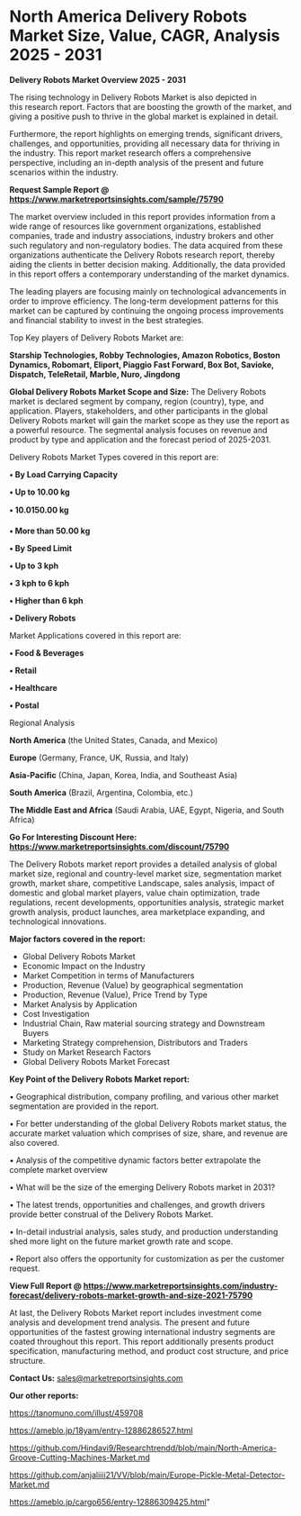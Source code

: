 # North America Delivery Robots Market Size, Value, CAGR, Analysis 2025 - 2031

<Strong> Delivery Robots Market Overview 2025 - 2031</strong>

The rising technology in Delivery Robots Market is also depicted in this research report. Factors that are boosting the growth of the market, and giving a positive push to thrive in the global market is explained in detail.

Furthermore, the report highlights on emerging trends, significant drivers, challenges, and opportunities, providing all necessary data for thriving in the industry. This report market research offers a comprehensive perspective, including an in-depth analysis of the present and future scenarios within the industry.

<strong>Request Sample Report @ <a href=https://www.marketreportsinsights.com/sample/75790>https://www.marketreportsinsights.com/sample/75790</a></strong>

The market overview included in this report provides information from a wide range of resources like government organizations, established companies, trade and industry associations, industry brokers and other such regulatory and non-regulatory bodies. The data acquired from these organizations authenticate the Delivery Robots research report, thereby aiding the clients in better decision making. Additionally, the data provided in this report offers a contemporary understanding of the market dynamics.

The leading players are focusing mainly on technological advancements in order to improve efficiency. The long-term development patterns for this market can be captured by continuing the ongoing process improvements and financial stability to invest in the best strategies.

Top Key players of Delivery Robots Market are:

<strong>Starship Technologies, Robby Technologies, Amazon Robotics, Boston Dynamics, Robomart, Eliport, Piaggio Fast Forward, Box Bot, Savioke, Dispatch, TeleRetail, Marble, Nuro, Jingdong</strong>

<strong><b>Global Delivery Robots Market Scope and Size:</b></strong>
The Delivery Robots market is declared segment by company, region (country), type, and application. Players, stakeholders, and other participants in the global Delivery Robots market will gain the market scope as they use the report as a powerful resource. The segmental analysis focuses on revenue and product by type and application and the forecast period of 2025-2031.

Delivery Robots Market Types covered in this report are:

<strong>• By Load Carrying Capacity

• Up to 10.00 kg

• 10.0150.00 kg

• More than 50.00 kg

• By Speed Limit

• Up to 3 kph

• 3 kph to 6 kph

• Higher than 6 kph

• Delivery Robots</strong>

Market Applications covered in this report are:

<strong>• Food & Beverages

• Retail

• Healthcare

• Postal</strong> 

Regional Analysis

<strong>North America</strong> (the United States, Canada, and Mexico)

<strong>Europe</strong> (Germany, France, UK, Russia, and Italy)

<strong>Asia-Pacific</strong> (China, Japan, Korea, India, and Southeast Asia)

<strong>South America</strong> (Brazil, Argentina, Colombia, etc.)

<strong>The Middle East and Africa</strong> (Saudi Arabia, UAE, Egypt, Nigeria, and South Africa)

<strong>Go For Interesting Discount Here: <a href=https://www.marketreportsinsights.com/discount/75790>https://www.marketreportsinsights.com/discount/75790</a></strong>

The Delivery Robots market report provides a detailed analysis of global market size, regional and country-level market size, segmentation market growth, market share, competitive Landscape, sales analysis, impact of domestic and global market players, value chain optimization, trade regulations, recent developments, opportunities analysis, strategic market growth analysis, product launches, area marketplace expanding, and technological innovations.

<strong><b>Major factors covered in the report:</b></strong>
<ul>
  <li>Global Delivery Robots Market </li>
  <li>Economic Impact on the Industry</li>
  <li>Market Competition in terms of Manufacturers</li>
  <li>Production, Revenue (Value) by geographical segmentation</li>
  <li>Production, Revenue (Value), Price Trend by Type</li>
  <li>Market Analysis by Application</li>
  <li>Cost Investigation</li>
  <li>Industrial Chain, Raw material sourcing strategy and Downstream Buyers</li>
  <li>Marketing Strategy comprehension, Distributors and Traders</li>
  <li>Study on Market Research Factors</li>
  <li>Global Delivery Robots Market Forecast</li>
</ul>

<strong><b>Key Point of the Delivery Robots Market report:</b></strong>

• Geographical distribution, company profiling, and various other market segmentation are provided in the report.

• For better understanding of the global Delivery Robots market status, the accurate market valuation which comprises of size, share, and revenue are also covered.

• Analysis of the competitive dynamic factors better extrapolate the complete market overview

• What will be the size of the emerging Delivery Robots market in 2031?

• The latest trends, opportunities and challenges, and growth drivers provide better construal of the Delivery Robots Market.

• In-detail industrial analysis, sales study, and production understanding shed more light on the future market growth rate and scope.

• Report also offers the opportunity for customization as per the customer request.

<strong><b>View Full Report @ <a href=https://www.marketreportsinsights.com/industry-forecast/delivery-robots-market-growth-and-size-2021-75790>https://www.marketreportsinsights.com/industry-forecast/delivery-robots-market-growth-and-size-2021-75790</a></b></strong>


At last, the Delivery Robots Market report includes investment come analysis and development trend analysis. The present and future opportunities of the fastest growing international industry segments are coated throughout this report. This report additionally presents product specification, manufacturing method, and product cost structure, and price structure.

<strong>Contact Us:</strong>
sales@marketreportsinsights.com

<strong>Our other reports:</strong>

<a href=https://tanomuno.com/illust/459708>https://tanomuno.com/illust/459708</a>

<a href=https://ameblo.jp/18yam/entry-12886286527.html>https://ameblo.jp/18yam/entry-12886286527.html</a>

<a href=https://github.com/Hindavi9/Researchtrendd/blob/main/North-America-Groove-Cutting-Machines-Market.md>https://github.com/Hindavi9/Researchtrendd/blob/main/North-America-Groove-Cutting-Machines-Market.md</a>

<a href=https://github.com/anjaliiii21/VV/blob/main/Europe-Pickle-Metal-Detector-Market.md>https://github.com/anjaliiii21/VV/blob/main/Europe-Pickle-Metal-Detector-Market.md</a>

<a href=https://ameblo.jp/cargo656/entry-12886309425.html>https://ameblo.jp/cargo656/entry-12886309425.html</a>"
